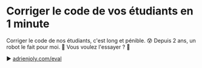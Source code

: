 # Corriger le code de vos étudiants en 1 minute

Corriger le code de nos étudiants, c'est long et pénible. 😰
Depuis 2 ans, un robot le fait pour moi. 🤖
Vous voulez l'essayer ? 💯

▶ [adrienjoly.com/eval](https://adrienjoly.com/eval)
